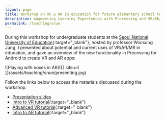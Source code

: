 ```yaml
---
layout: page
title: Workshop on VR & AR in education for future elementary school teachers
description: Augmenting Learning Experiences with Processing and VR/AR/MR, SNUE, Seoul, South Korea (November 2019)
permalink: /teaching/snue
---
```


During this workshop for undergraduate students at the [Seoul National University of Education](http://www.snue.ac.kr/eng/index.do){:target="_blank"}, hosted by professor Woosung Jung, I presented about potential and current uses of VR/AR/MR in education, and gave an overview of the new functionality in Processing for Android to create VR and AR apps: 

![Playing with boxes in AR]({{ site.url }}/assets/teaching/snue/presenting.jpg)

Follow the links below to access the materials discussed during the workshop: 

* [Presentation slides](/assets/presentations/xr-slides-snue-2019.zip)
* [Intro to VR tutorial](https://android.processing.org/tutorials/vr_intro/index.html){:target="_blank"}
* [Advanced VR tutorial](https://android.processing.org/tutorials/vr_advanced/index.html){:target="_blank"}
* [Intro to AR tutorial](https://android.processing.org/tutorials/ar_intro/index.html){:target="_blank"}
